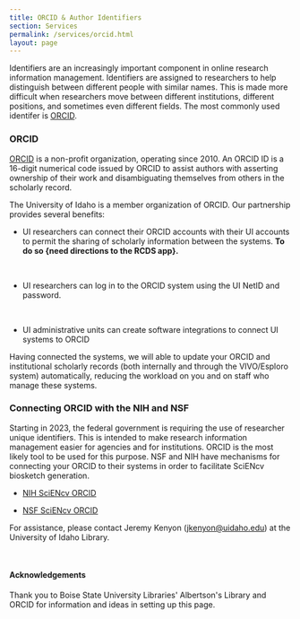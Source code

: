 ```yaml
---
title: ORCID & Author Identifiers
section: Services
permalink: /services/orcid.html
layout: page
---
```


Identifiers are an increasingly important component in online research information management. Identifiers are assigned to researchers to help distinguish between different people with similar names. This is made more difficult when researchers move between different institutions, different positions, and sometimes even different fields. The most commonly used identifer is [ORCID](https://www.orcid.org).


### ORCID

[ORCID](https://www.orcid.org) is a non-profit organization, operating since 2010. An ORCID ID is a 16-digit numerical code issued by ORCID to assist authors with asserting ownership of their work and disambiguating themselves from others in the scholarly record.

The University of Idaho is a member organization of ORCID. Our partnership provides several benefits:
* UI researchers can connect their ORCID accounts with their UI accounts to permit the sharing of scholarly information between the systems. **To do so {need directions to the RCDS app}.**
<br />

* UI researchers can log in to the ORCID system using the UI NetID and password. 
<br />

* UI administrative units can create software integrations to connect UI systems to ORCID

Having connected the systems, we will able to update your ORCID and institutional scholarly records (both internally and through the VIVO/Esploro system) automatically, reducing the workload on you and on staff who manage these systems.  


### Connecting ORCID with the NIH and NSF

Starting in 2023, the federal government is requiring the use of researcher unique identifiers. This is intended to make research information management easier for agencies and for institutions. ORCID is the most likely tool to be used for this purpose. NSF and NIH have mechanisms for connecting your ORCID to their systems in order to facilitate SciENcv biosketch generation.

* [NIH SciENcv ORCID](https://drive.google.com/file/d/1fis-OeiZeXvycCgRMID7rqmECOzRt5Ha/view?usp=sharing) <br />

* [NSF SciENcv ORCID](https://drive.google.com/file/d/1zSh2_a33_cvjEsN3FFdv-SVkerkIK2Oe/view?usp=sharing) <br />

For assistance, please contact Jeremy Kenyon (jkenyon@uidaho.edu) at the University of Idaho Library.  

<br />

<!-- ### VIVO

University of Idaho's [VIVO](https://vivo.nkn.uidaho.edu/vivo/) is a discovery tool that enables anyone to find experts, research papers, and research services at the University of Idaho. It uses an open source software project called [VIVO](https://www.vivo.org). VIVO has been in operation at the University of Idaho since 2014 and is scheduled to be retired during the 2023-24 academic year. It will be replaced by Esploro \(see below\).  
<br />

### Esploro (Coming Soon)

Esploro (name pending), will be the new University of Idaho research information management system. Managed by the UI Library, Esploro will be a semi-automated system for aggregating researcher scholarship, hosting electronic theses and dissertations, and organizing published datasets in collaboration with UI Research Computing and Data Services. The system will begin to be set up in the summer of 2023.  

<br /> -->

#### Acknowledgements

Thank you to Boise State University Libraries' Albertson's Library and ORCID for information and ideas in setting up this page.
